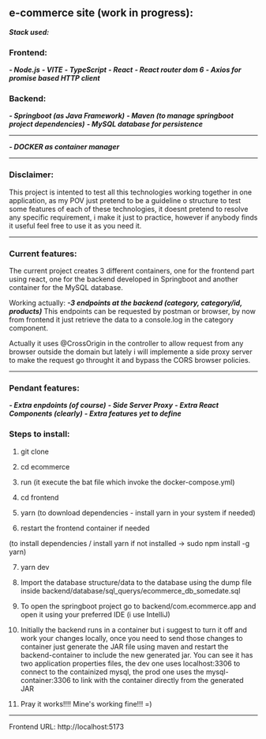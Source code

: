 
## e-commerce site (work in progress):

***Stack used:***

### Frontend:

***- Node.js***
***- VITE***
***- TypeScript***
***- React***
***- React router dom 6***
***- Axios for promise based HTTP client***

### Backend:

***- Springboot (as Java Framework)***
***- Maven (to manage springboot project dependencies)***
***- MySQL database for persistence***

***

***- DOCKER as container manager***


***

### Disclaimer:  
This project is intented to test all this technologies working together in one application, as my POV just pretend to be a guideline o structure to test some features of each of these technologies, it doesnt pretend to resolve any specific requirement, i make it just to practice, however if anybody finds it useful feel free to use it as you need it.
***

### Current features:
The current project creates 3 different containers, one for the frontend part using react, one for the backend developed in Springboot and another container for the MySQL database.

Working actually:
	***-3 endpoints at the backend (category, category/id, products)***
This endpoints can be requested by postman or browser, by now from frontend it just retrieve the data to a console.log in the category component.

Actually it uses @CrossOrigin in the controller to allow request from any browser outside the domain but lately i will implemente a side proxy server to make the request go throught it and bypass the CORS browser policies. 

***

### Pendant features:

***- Extra enpdoints (of course)***
***- Side Server Proxy***
***- Extra React Components (clearly)***
***- Extra features yet to define***
	
	


### Steps to install:

1)  git clone 
 

2)  cd ecommerce
 

3)  run (it execute the bat file which invoke the docker-compose.yml)

4) cd frontend 

5) yarn (to download dependencies - install yarn in your system if needed)

6) restart the frontend container if needed

(to install dependencies / install yarn if not installed -> sudo npm install -g yarn)

7) yarn dev

8) Import the database structure/data to the database using the dump file inside backend/database/sql_querys/ecommerce_db_somedate.sql

9) To open the springboot project go to backend/com.ecommerce.app and open it using your preferred IDE (i use IntelliJ) 

10) Initially the backend runs in a container but i suggest to turn it off and work your changes locally, once you need to send those changes to container just generate the JAR file using maven and restart the backend-container to include the new generated jar. You can see it has two application properties files, the dev one uses localhost:3306 to connect to the containized mysql, the prod one uses the mysql-container:3306 to link with the container directly from the generated JAR

11) Pray it works!!!! Mine's working fine!!! =)

***

Frontend URL: http://localhost:5173
